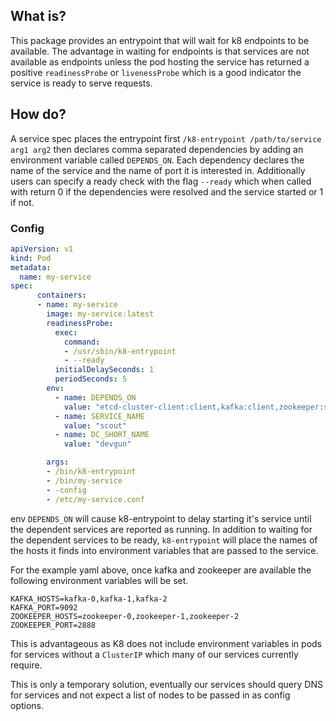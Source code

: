 ## What is?
This package provides an entrypoint that will wait for k8 endpoints to be
available. The advantage in waiting for endpoints is that services are not
available as endpoints unless the pod hosting the service has returned a
positive `readinessProbe` or `livenessProbe` which is a good indicator the
service is ready to serve requests.

## How do?
A service spec places the entrypoint first `/k8-entrypoint /path/to/service
arg1 arg2` then declares comma separated dependencies by adding an environment
variable called `DEPENDS_ON`. Each dependency declares the name of the service
and the name of port it is interested in.  Additionally users can specify a
ready check with the flag `--ready` which when called with return 0 if the
dependencies were resolved and the service started or 1 if not.

### Config
```yaml
apiVersion: v1
kind: Pod
metadata:
  name: my-service
spec:
      containers:
      - name: my-service
        image: my-service:latest
        readinessProbe:
          exec:
            command:
            - /usr/sbin/k8-entrypoint
            - --ready
          initialDelaySeconds: 1
          periodSeconds: 5
        env:
          - name: DEPENDS_ON
            value: "etcd-cluster-client:client,kafka:client,zookeeper:server"
          - name: SERVICE_NAME
            value: "scout"
          - name: DC_SHORT_NAME
            value: "devgun"

        args:
        - /bin/k8-entrypoint
        - /bin/my-service
        - -config
        - /etc/my-service.conf
```
env `DEPENDS_ON` will cause k8-entrypoint to delay starting it's service until the
dependent services are reported as running. In addition to waiting for the
dependent services to be ready, `k8-entrypoint` will place the names of the
hosts it finds into environment variables that are passed to the service.

For the example yaml above, once kafka and zookeeper are available the
following environment variables will be set.
```
KAFKA_HOSTS=kafka-0,kafka-1,kafka-2
KAFKA_PORT=9092
ZOOKEEPER_HOSTS=zookeeper-0,zookeeper-1,zookeeper-2
ZOOKEEPER_PORT=2888
```

This is advantageous as K8 does not include environment variables in pods for
services without a `ClusterIP` which many of our services currently require.

This is only a temporary solution, eventually our services should query DNS for
services and not expect a list of nodes to be passed in as config options.
